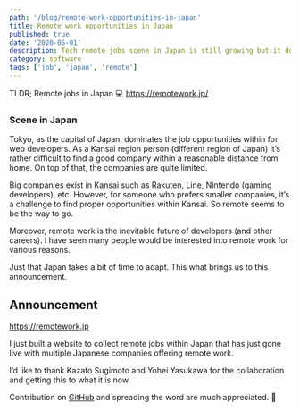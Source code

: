 ```yaml
---
path: '/blog/remote-work-opportunities-in-japan'
title: Remote work opportunities in Japan
published: true
date: '2020-05-01'
description: Tech remote jobs scene in Japan is still growing but it does exist.
category: software
tags: ['job', 'japan', 'remote']
---
```


TLDR; Remote jobs in Japan 💻 https://remotework.jp/

### Scene in Japan

Tokyo, as the capital of Japan, dominates the job opportunities within for web developers. As a Kansai region person (different region of Japan) it’s rather difficult to find a good company within a reasonable distance from home. On top of that, the companies are quite limited.

Big companies exist in Kansai such as Rakuten, Line, Nintendo (gaming developers), etc. However, for someone who prefers smaller companies, it’s a challenge to find proper opportunities within Kansai. So remote seems to be the way to go.

Moreover, remote work is the inevitable future of developers (and other careers). I have seen many people would be interested into remote work for various reasons.

Just that Japan takes a bit of time to adapt. This what brings us to this announcement.

## Announcement

https://remotework.jp

I just built a website to collect remote jobs within Japan that has just gone live with multiple Japanese companies offering remote work.

I’d like to thank Kazato Sugimoto and Yohei Yasukawa for the collaboration and getting this to what it is now.

Contribution on [GitHub](https://github.com/remote-jp/remote-in-japan) and spreading the word are much appreciated. 🚀
